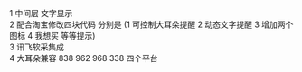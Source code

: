 
1 中间层 文字显示 <br>
2 配合淘宝修改四块代码 分别是 (1 可控制大耳朵提醒 2 动态文字提醒 3 增加两个图标 4 我想买 等等提示) <br>
3 讯飞软采集成 <br>
4 大耳朵兼容 838 962 968 338 四个平台 <br>
